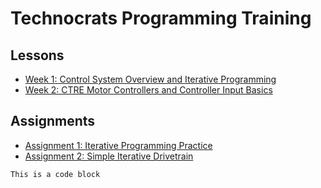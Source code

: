 # Technocrats Programming Training
## Lessons
* [Week 1: Control System Overview and Iterative Programming](lessons/week1.md)
* [Week 2: CTRE Motor Controllers and Controller Input Basics](lessons/week2.md)

## Assignments
* [Assignment 1: Iterative Programming Practice](assignments/1-IterativeProgrammingPractice.md)
* [Assignment 2: Simple Iterative Drivetrain](assignments/2-SimpleIterativeDrivetrain.md)
```
This is a code block
```

